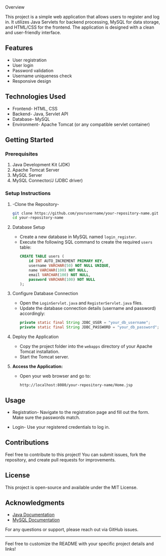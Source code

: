  Overview

This project is a simple web application that allows users to register and log in. It utilizes Java Servlets for backend processing, MySQL for data storage, and HTML/CSS for the frontend. The application is designed with a clean and user-friendly interface.

## Features

- User registration
- User login
- Password validation
- Username uniqueness check
- Responsive design

## Technologies Used

- Frontend- HTML, CSS
- Backend- Java, Servlet API
- Database- MySQL
- Environment- Apache Tomcat (or any compatible servlet container)

## Getting Started

### Prerequisites

1. Java Development Kit (JDK)
2. Apache Tomcat Server
3. MySQL Server
4. MySQL Connector/J (JDBC driver)

### Setup Instructions

1. -Clone the Repository-
   ```bash
   git clone https://github.com/yourusername/your-repository-name.git
   cd your-repository-name
   ```

2. Database Setup
   - Create a new database in MySQL named `login_register`.
   - Execute the following SQL command to create the required `users` table:
     ```sql
     CREATE TABLE users (
         id INT AUTO_INCREMENT PRIMARY KEY,
         username VARCHAR(50) NOT NULL UNIQUE,
         name VARCHAR(100) NOT NULL,
         email VARCHAR(100) NOT NULL,
         password VARCHAR(100) NOT NULL
     );
     ```

3. Configure Database Connection
   - Open the `LoginServlet.java` and `RegisterServlet.java` files.
   - Update the database connection details (username and password) accordingly:
     ```java
     private static final String JDBC_USER = "your_db_username";
     private static final String JDBC_PASSWORD = "your_db_password";
     ```

4. Deploy the Application
   - Copy the project folder into the `webapps` directory of your Apache Tomcat installation.
   - Start the Tomcat server.

5. **Access the Application:**
   - Open your web browser and go to:
     ```
     http://localhost:8080/your-repository-name/Home.jsp
     ```

## Usage

- Registration- Navigate to the registration page and fill out the form. Make sure the passwords match.
  
- Login- Use your registered credentials to log in.

## Contributions

Feel free to contribute to this project! You can submit issues, fork the repository, and create pull requests for improvements.

## License

This project is open-source and available under the MIT License.

## Acknowledgments

- [Java Documentation](https://docs.oracle.com/javase/8/docs/)
- [MySQL Documentation](https://dev.mysql.com/doc/)

For any questions or support, please reach out via GitHub issues.

---

Feel free to customize the README with your specific project details and links!
